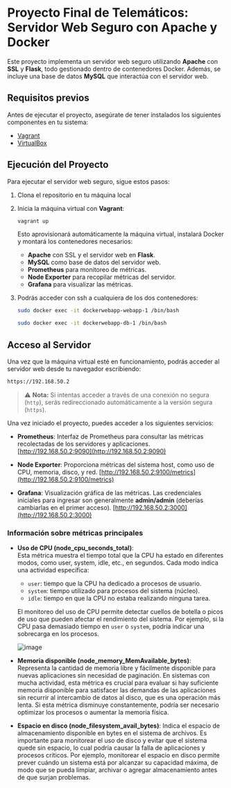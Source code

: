 # Proyecto Final de Telemáticos: Servidor Web Seguro con Apache y Docker

Este proyecto implementa un servidor web seguro utilizando **Apache** con **SSL** y **Flask**, todo gestionado dentro de contenedores Docker. Además, se incluye una base de datos **MySQL** que interactúa con el servidor web.

## Requisitos previos

Antes de ejecutar el proyecto, asegúrate de tener instalados los siguientes componentes en tu sistema:

- [Vagrant](https://www.vagrantup.com/downloads)
- [VirtualBox](https://www.virtualbox.org/wiki/Downloads)
  
## Ejecución del Proyecto

Para ejecutar el servidor web seguro, sigue estos pasos:

1. Clona el repositorio en tu máquina local

2. Inicia la máquina virtual con **Vagrant**:
    ```bash
    vagrant up
    ```

   Esto aprovisionará automáticamente la máquina virtual, instalará Docker y montará los contenedores necesarios:
   - **Apache** con SSL y el servidor web en **Flask**.
   - **MySQL** como base de datos del servidor web.
   - **Prometheus** para monitoreo de métricas.
   - **Node Exporter** para recopilar métricas del servidor.
   - **Grafana** para visualizar las métricas.

3. Podrás acceder con ssh a cualquiera de los dos contenedores:
    ```bash
    sudo docker exec -it dockerwebapp-webapp-1 /bin/bash
    ```

    ```bash
    sudo docker exec -it dockerwebapp-db-1 /bin/bash
    ```

## Acceso al Servidor

Una vez que la máquina virtual esté en funcionamiento, podrás acceder al servidor web desde tu navegador escribiendo:

```bash
https://192.168.50.2
```

> ⚠️ **Nota:** Si intentas acceder a través de una conexión no segura (`http`), serás redireccionado automáticamente a la versión segura (`https`).

Una vez iniciado el proyecto, puedes acceder a los siguientes servicios:

- **Prometheus**:
  Interfaz de Prometheus para consultar las métricas recolectadas de los servidores y aplicaciones.
  [http://192.168.50.2:9090](http://192.168.50.2:9090)  

- **Node Exporter**:
  Proporciona métricas del sistema host, como uso de CPU, memoria, disco, y red.
  [http://192.168.50.2:9100/metrics](http://192.168.50.2:9100/metrics)  

- **Grafana**:
  Visualización gráfica de las métricas. Las credenciales iniciales para ingresar son generalmente **admin/admin** (deberías cambiarlas en el primer acceso).
  [http://192.168.50.2:3000](http://192.168.50.2:3000)  

### Información sobre métricas principales

- **Uso de CPU (node_cpu_seconds_total)**:  
  Esta métrica muestra el tiempo total que la CPU ha estado en diferentes modos, como user, system, idle, etc., en segundos. Cada modo indica una actividad específica:

  - `user`: tiempo que la CPU ha dedicado a procesos de usuario.
  - `system`: tiempo utilizado para procesos del sistema (núcleo).
  - `idle`: tiempo en que la CPU no estaba realizando ninguna tarea.

  El monitoreo del uso de CPU permite detectar cuellos de botella o picos de uso que pueden afectar el rendimiento del sistema. Por ejemplo, si la CPU pasa demasiado tiempo en `user` o `system`, podría indicar una sobrecarga en los procesos.

  ![image](https://github.com/user-attachments/assets/bce7c7f3-47b9-48c8-84fa-1bb383228864)


- **Memoria disponible (node_memory_MemAvailable_bytes)**:  
  Representa la cantidad de memoria libre y fácilmente disponible para nuevas aplicaciones sin necesidad de paginación. En sistemas con mucha actividad, esta métrica es crucial para evaluar si hay suficiente memoria disponible para satisfacer las demandas de las aplicaciones sin recurrir al intercambio de datos al disco, que es una operación más lenta. Si esta métrica disminuye constantemente, podría ser necesario optimizar los procesos o aumentar la memoria física.

- **Espacio en disco (node_filesystem_avail_bytes)**:
  Indica el espacio de almacenamiento disponible en bytes en el sistema de archivos. Es importante para monitorear el uso de disco y evitar que el sistema quede sin espacio, lo cual podría causar la falla de  aplicaciones y procesos críticos. Por ejemplo, monitorear el espacio en disco permite prever cuándo un sistema está por alcanzar su capacidad máxima, de modo que se pueda limpiar, archivar o agregar almacenamiento antes de que surjan problemas.
